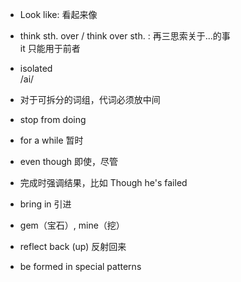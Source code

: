 
+ Look like: 看起来像

+ think sth. over / think over sth. : 再三思索关于...的事<br/>
it 只能用于前者

+ isolated<br/>
/ai/

+ 对于可拆分的词组，代词必须放中间

+ stop from doing

+ for a while 暂时

+ even though 即使，尽管

+ 完成时强调结果，比如 Though he's failed

+ bring in 引进

+ gem（宝石）, mine（挖）

+ reflect back (up) 反射回来

+ be formed in special patterns